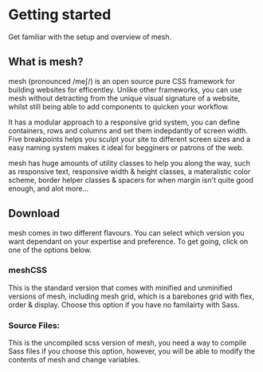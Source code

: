
# Getting started
Get familiar with the setup and overview of mesh.

## What is mesh?
mesh (pronounced /meʃ/) is an open source pure CSS framework for building websites for efficentley. Unlike other frameworks, you can use mesh without detracting from the unique visual signature of a website, whilst still being able to add components to quicken your workflow.

It has a modular approach to a responsive grid system, you can define containers, rows and columns and set them indepdantly of screen width. Five breakpoints helps you sculpt your site to different screen sizes and a easy naming system makes it ideal for begginers or patrons of the web.

mesh has huge amounts of utility classes to help you along the way, such as responsive text, responsive width & height classes, a materalistic color scheme, border helper classes & spacers for when margin isn't quite good enough, and alot more...

## Download

mesh comes in two different flavours. You can select which version you want dependant on your expertise and preference. To get going, click on one of the options below.

### meshCSS

This is the standard version that comes with minified and unminified versions of mesh, including mesh grid, which is a barebones grid with flex, order & display. Choose this option if you have no familairty with Sass.

### Source Files:

This is the uncompiled scss version of mesh, you need a way to compile Sass files if you choose this option, however, you will be able to modify the contents of mesh and change variables.
